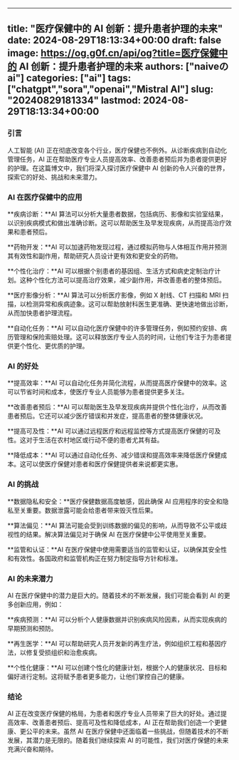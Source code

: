 
---
title: "医疗保健中的 AI 创新：提升患者护理的未来"
date: 2024-08-29T18:13:34+00:00
draft: false
image: https://og.g0f.cn/api/og?title=医疗保健中的 AI 创新：提升患者护理的未来
authors: ["naiveのai"]
categories: ["ai"]
tags: ["chatgpt","sora","openai","Mistral AI"]
slug: "20240829181334"
lastmod: 2024-08-29T18:13:34+00:00
---
### 引言

人工智能 (AI) 正在彻底改变各个行业，医疗保健也不例外。从诊断疾病到自动化管理任务，AI 正在帮助医疗专业人员提高效率、改善患者预后并为患者提供更好的护理。在这篇博文中，我们将深入探讨医疗保健中 AI 创新的令人兴奋的世界，探索它的好处、挑战和未来潜力。

### AI 在医疗保健中的应用

**疾病诊断：**AI 算法可以分析大量患者数据，包括病历、影像和实验室结果，以识别疾病模式和做出准确诊断。这可以帮助医生及早发现疾病，从而提高治疗效果和患者预后。

**药物开发：**AI 可以加速药物发现过程，通过模拟药物与人体相互作用并预测其有效性和副作用，帮助研究人员设计更有效和更安全的药物。

**个性化治疗：**AI 可以根据个别患者的基因组、生活方式和病史定制治疗计划。这种个性化方法可以提高治疗效果，减少副作用，并改善患者的整体预后。

**医疗影像分析：**AI 算法可以分析医疗影像，例如 X 射线、CT 扫描和 MRI 扫描，以检测异常和疾病迹象。这可以帮助放射科医生更准确、更快速地做出诊断，从而加快患者护理流程。

**自动化任务：**AI 可以自动化医疗保健中的许多管理任务，例如预约安排、病历管理和保险索赔处理。这可以释放医疗专业人员的时间，让他们专注于为患者提供更个性化、更优质的护理。

### AI 的好处

**提高效率：**AI 可以自动化任务并简化流程，从而提高医疗保健中的效率。这可以节省时间和成本，使医疗专业人员能够为患者提供更多关注。

**改善患者预后：**AI 可以帮助医生及早发现疾病并提供个性化治疗，从而改善患者预后。它还可以减少医疗错误和并发症，提高患者的整体健康状况。

**提高可及性：**AI 可以通过远程医疗和远程监控等方式提高医疗保健的可及性。这对于生活在农村地区或行动不便的患者尤其有益。

**降低成本：**AI 可以通过自动化任务、减少错误和提高效率来降低医疗保健成本。这可以使医疗保健对患者和医疗保健提供者来说都更实惠。

### AI 的挑战

**数据隐私和安全：**医疗保健数据高度敏感，因此确保 AI 应用程序的安全和隐私至关重要。数据泄露可能会给患者带来毁灭性后果。

**算法偏见：**AI 算法可能会受到训练数据的偏见的影响，从而导致不公平或歧视性的结果。解决算法偏见对于确保 AI 在医疗保健中公平使用至关重要。

**监管和认证：**AI 在医疗保健中使用需要适当的监管和认证，以确保其安全性和有效性。各国政府和监管机构正在努力制定指导方针和标准。

### AI 的未来潜力

AI 在医疗保健中的潜力是巨大的。随着技术的不断发展，我们可能会看到 AI 的更多创新应用，例如：

**疾病预测：**AI 可以分析个人健康数据并识别疾病风险因素，从而实现疾病的早期预测和预防。

**再生医学：**AI 可以帮助研究人员开发新的再生疗法，例如组织工程和基因疗法，以修复受损组织和治愈疾病。

**个性化健康：**AI 可以创建个性化的健康计划，根据个人的健康状况、目标和偏好进行定制。这将赋予患者更多能力，让他们掌控自己的健康。

### 结论

AI 正在改变医疗保健的格局，为患者和医疗专业人员带来了巨大的好处。通过提高效率、改善患者预后、提高可及性和降低成本，AI 正在帮助我们创造一个更健康、更公平的未来。虽然 AI 在医疗保健中还面临着一些挑战，但随着技术的不断发展，其潜力是无限的。随着我们继续探索 AI 的可能性，我们对医疗保健的未来充满兴奋和期待。